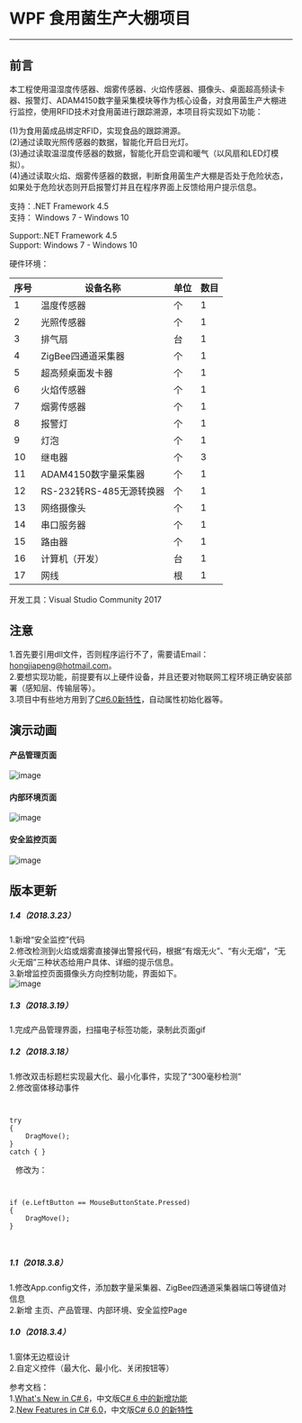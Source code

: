 # WPF 食用菌生产大棚项目
---
## 前言
本工程使用温湿度传感器、烟雾传感器、火焰传感器、摄像头、桌面超高频读卡器、报警灯、ADAM4150数字量采集模块等作为核心设备，对食用菌生产大棚进行监控，使用RFID技术对食用菌进行跟踪溯源，本项目将实现如下功能：<br>

(1)为食用菌成品绑定RFID，实现食品的跟踪溯源。<br>
(2)通过读取光照传感器的数据，智能化开启日光灯。<br>
(3)通过读取温湿度传感器的数据，智能化开启空调和暖气（以风扇和LED灯模拟）。<br>
(4)通过读取火焰、烟雾传感器的数据，判断食用菌生产大棚是否处于危险状态，如果处于危险状态则开启报警灯并且在程序界面上反馈给用户提示信息。

支持：.NET Framework 4.5<br>
支持： Windows 7 - Windows 10<br>

Support:.NET Framework 4.5<br>
Support: Windows 7 - Windows 10

硬件环境：<br>

序号 | 设备名称 | 单位 | 数目
---|---|---|---
1 | 温度传感器 | 个 | 1
2 | 光照传感器 | 个 | 1
3 | 排气扇 | 台 | 1
4 | ZigBee四通道采集器 | 个 | 1
5 | 超高频桌面发卡器 | 个 | 1
6 | 火焰传感器 | 个 | 1
7 | 烟雾传感器 | 个 | 1
8 | 报警灯 | 个 | 1
9 | 灯泡 | 个 | 1
10 | 继电器 | 个 | 3
11 | ADAM4150数字量采集器 | 个 | 1
12 | RS-232转RS-485无源转换器 | 个 | 1
13 | 网络摄像头 | 个 | 1
14 | 串口服务器 | 个 | 1
15 | 路由器 | 个 | 1
16 | 计算机（开发） | 台 | 1
17 | 网线 | 根 | 1 

开发工具：Visual Studio Community 2017

## 注意
1.首先要引用dll文件，否则程序运行不了，需要请Email：<hongjiapeng@hotmail.com>。<br>
2.要想实现功能，前提要有以上硬件设备，并且还要对物联网工程环境正确安装部署（感知层、传输层等）。<br>
3.项目中有些地方用到了[C#6.0新特性](https://docs.microsoft.com/en-us/dotnet/csharp/whats-new/csharp-6)，自动属性初始化器等。<br>


## 演示动画

#### 产品管理页面
![image](https://github.com/hongjiapeng/EdibleFungusGreenhouse/blob/master/Images/management.gif)   
#### 内部环境页面
![image](https://github.com/hongjiapeng/EdibleFungusGreenhouse/blob/master/Images/environment.gif)   
#### 安全监控页面
![image](https://github.com/hongjiapeng/EdibleFungusGreenhouse/blob/master/Images/monitor.gif)



## 版本更新

##### 1.4（2018.3.23）
1.新增“安全监控”代码<br>
2.修改检测到火焰或烟雾直接弹出警报代码，根据“有烟无火”、“有火无烟”，“无火无烟”三种状态给用户具体、详细的提示信息。<br>
3.新增监控页面摄像头方向控制功能，界面如下。<br>
![image](https://github.com/hongjiapeng/EdibleFungusGreenhouse/blob/master/Images/dir_control.png) 

##### 1.3（2018.3.19）
1.完成产品管理界面，扫描电子标签功能，录制此页面gif<br>

##### 1.2（2018.3.18）
1.修改双击标题栏实现最大化、最小化事件，实现了“300毫秒检测”<br>
2.修改窗体移动事件<br>

``` ```

    try
    {
        DragMove();
    }
    catch { }
    
``` ```
修改为：

``` ```

	if (e.LeftButton == MouseButtonState.Pressed)
    {
        DragMove();
    }
    
``` ```  
##### 1.1（2018.3.8）
1.修改App.config文件，添加数字量采集器、ZigBee四通道采集器端口等键值对信息<br>
2.新增 主页、产品管理、内部环境、安全监控Page

##### 1.0（2018.3.4）
1.窗体无边框设计<br>
2.自定义控件（最大化、最小化、关闭按钮等）<br>


参考文档：<br>
1.[What's New in C# 6](https://docs.microsoft.com/en-us/dotnet/csharp/whats-new/csharp-6)，中文版[C# 6 中的新增功能](https://docs.microsoft.com/zh-cn/dotnet/csharp/whats-new/csharp-6) <br>
2.[New Features in C# 6.0](https://www.codeproject.com/Articles/874205/New-features-in-Csharp)，中文版[C# 6.0 的新特性](https://www.oschina.net/translate/new-features-in-csharp)

